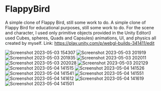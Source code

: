 # FlappyBird
A simple clone of Flappy Bird, still some work to do. 
A simple clone of Flappy Bird for educational purposes, still some work to do.
For the scene and character, I used only primitive objects provided in the Unity Editor(I used Cubes, spheres, Quads and Capsules) animations, UI, and physics all created by myself.
Link: https://play.unity.com/p/webgl-builds-341411/edit

![Screenshot 2023-05-03 154307](https://user-images.githubusercontent.com/55999603/236214252-053a8e67-7778-4196-b05d-fed9e24c8fcc.png)
![Screenshot 2023-05-03 201919](https://user-images.githubusercontent.com/55999603/236214256-bca7e127-3548-4a56-ab39-bfa905280dd2.png)
![Screenshot 2023-05-03 201935](https://user-images.githubusercontent.com/55999603/236214262-38d83b7a-8b6d-4a89-9b34-1aa03d68a4d3.png)
![Screenshot 2023-05-03 202011](https://user-images.githubusercontent.com/55999603/236214274-118d3a16-927e-4946-af5b-ffbfab9bdf09.png)
![Screenshot 2023-05-03 202028](https://user-images.githubusercontent.com/55999603/236214279-77bacdb8-cb41-41e9-82f3-feb1ba0fe0b1.png)
![Screenshot 2023-05-03 202129](https://user-images.githubusercontent.com/55999603/236214289-4214ef64-51f1-4242-ac08-c58799697019.png)
![Screenshot 2023-05-04 141515](https://user-images.githubusercontent.com/55999603/236215937-9af4b76d-cafe-4988-b726-6fa75c03be3f.png)
![Screenshot 2023-05-04 141526](https://user-images.githubusercontent.com/55999603/236215946-4cb73261-b687-48bf-b5ed-22b6ae67a0e3.png)
![Screenshot 2023-05-04 141541](https://user-images.githubusercontent.com/55999603/236215948-3f2ee2f4-22d0-4e01-9321-efd9dcae19d8.png)
![Screenshot 2023-05-04 141551](https://user-images.githubusercontent.com/55999603/236215950-e777753e-1186-46b9-800b-1682d3e69ffd.png)
![Screenshot 2023-05-04 141612](https://user-images.githubusercontent.com/55999603/236215952-3899217f-75ce-4aaa-9388-d7b04e133ee8.png)
![Screenshot 2023-05-04 141619](https://user-images.githubusercontent.com/55999603/236215955-c5680d2f-c995-49ff-a58d-b4c8801ba4ba.png)
![Screenshot 2023-05-04 141501](https://user-images.githubusercontent.com/55999603/236215960-85d3fd6f-9894-4bb1-a750-8bce8da6ddd4.png)
